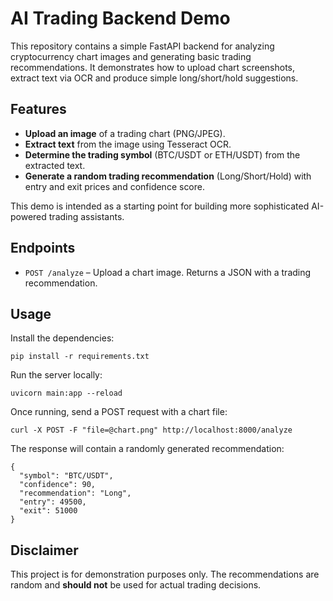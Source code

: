 # AI Trading Backend Demo

This repository contains a simple FastAPI backend for analyzing cryptocurrency chart images and generating basic trading recommendations. It demonstrates how to upload chart screenshots, extract text via OCR and produce simple long/short/hold suggestions.

## Features

- **Upload an image** of a trading chart (PNG/JPEG).
- **Extract text** from the image using Tesseract OCR.
- **Determine the trading symbol** (BTC/USDT or ETH/USDT) from the extracted text.
- **Generate a random trading recommendation** (Long/Short/Hold) with entry and exit prices and confidence score.

This demo is intended as a starting point for building more sophisticated AI-powered trading assistants.

## Endpoints

- `POST /analyze` – Upload a chart image. Returns a JSON with a trading recommendation.

## Usage

Install the dependencies:

```
pip install -r requirements.txt
```

Run the server locally:

```
uvicorn main:app --reload
```

Once running, send a POST request with a chart file:

```
curl -X POST -F "file=@chart.png" http://localhost:8000/analyze
```

The response will contain a randomly generated recommendation:

```
{
  "symbol": "BTC/USDT",
  "confidence": 90,
  "recommendation": "Long",
  "entry": 49500,
  "exit": 51000
}
```

## Disclaimer

This project is for demonstration purposes only. The recommendations are random and **should not** be used for actual trading decisions.
